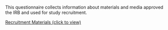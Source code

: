 This questionnaire collects information about materials and media approved the IRB and used for study recruitment.

[Recruitment Materials (click to view)](https://lhncbc.github.io/questionnaire-viewer/?q=https://raw.githubusercontent.com/jdtopping/sIRB/master/input/resources/questionnaire/sirb-recruitment-questionnaire.json)
